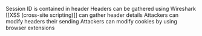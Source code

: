 Session ID is contained in header
Headers can be gathered using Wireshark
[[XSS (cross-site scripting)]] can gather header details
Attackers can modify headers their sending
Attackers can modify cookies by using browser extensions